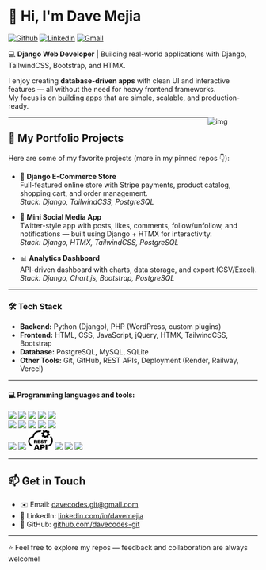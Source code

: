 # 👋 Hi, I'm Dave Mejia

[![Github](https://img.shields.io/badge/-Github-000?style=flat&logo=Github&logoColor=white)](https://github.com/davecodes-git)
[![Linkedin](https://img.shields.io/badge/-LinkedIn-blue?style=flat&logo=Linkedin&logoColor=white)](https://linkedin.com/in/davemejia)
[![Gmail](https://img.shields.io/badge/-Gmail-c14438?style=flat&logo=Gmail&logoColor=white)](mailto:davecodes.git@gmail.com)

💻 **Django Web Developer** | Building real-world applications with Django, TailwindCSS, Bootstrap, and HTMX.  

I enjoy creating **database-driven apps** with clean UI and interactive features — all without the need for heavy frontend frameworks.  
My focus is on building apps that are simple, scalable, and production-ready.  

<img align="right" alt="img" src="https://github.com/davecodes-git/mylottiefiles/blob/main/web-coding.gif" width="20%" height="auto" />

---

## 🚀 My Portfolio Projects
Here are some of my favorite projects (more in my pinned repos 👇):

- 🛒 **Django E-Commerce Store**  
  Full-featured online store with Stripe payments, product catalog, shopping cart, and order management.  
  *Stack: Django, TailwindCSS, PostgreSQL*

- 📢 **Mini Social Media App**  
  Twitter-style app with posts, likes, comments, follow/unfollow, and notifications — built using Django + HTMX for interactivity.  
  *Stack: Django, HTMX, TailwindCSS, PostgreSQL*

- 📊 **Analytics Dashboard**  
  API-driven dashboard with charts, data storage, and export (CSV/Excel).  
  *Stack: Django, Chart.js, Bootstrap, PostgreSQL*

---

### 🛠️ Tech Stack

- **Backend:** Python (Django), PHP (WordPress, custom plugins)
- **Frontend:** HTML, CSS, JavaScript, jQuery, HTMX, TailwindCSS, Bootstrap
- **Database:** PostgreSQL, MySQL, SQLite
- **Other Tools:** Git, GitHub, REST APIs, Deployment (Render, Railway, Vercel)

---

#### :computer: Programming languages and tools: 
<p>
<img width="50%" align="right" />
<code><img width="10%" src="https://www.vectorlogo.zone/logos/python/python-ar21.svg"></code>
<code><img width="8%" src="https://www.vectorlogo.zone/logos/php/php-ar21.svg"></code>
<code><img width="10%" src="https://www.vectorlogo.zone/logos/javascript/javascript-ar21.svg"></code>
<code><img width="10%" src="https://www.vectorlogo.zone/logos/jquery/jquery-ar21.svg"></code>
<code><img width="10%" src="https://www.vectorlogo.zone/logos/wordpress/wordpress-ar21.svg"></code>
<br />
<code><img width="10%" src="https://github.com/gilbarbara/logos/blob/main/logos/htmx.svg"></code>
<code><img width="10%" src="https://www.vectorlogo.zone/logos/tailwindcss/tailwindcss-ar21.svg"></code>
<code><img width="10%" src="https://www.vectorlogo.zone/logos/w3_html5/w3_html5-ar21.svg"></code>
<code><img width="10%" src="https://www.vectorlogo.zone/logos/getbootstrap/getbootstrap-ar21.svg"></code>
<code><img width="10%" src="https://www.vectorlogo.zone/logos/netlifyapp_watercss/netlifyapp_watercss-ar21.svg"></code>
<br />
<code><img width="10%" src="https://www.vectorlogo.zone/logos/git-scm/git-scm-ar21.svg"></code>
<code><img width="10%" src="https://www.vectorlogo.zone/logos/github/github-ar21.svg"></code>
<code><img width="10%" src="https://github.com/dqm891/logos/blob/main/rest-api.svg"></code>
<code><img width="10%" src="https://www.vectorlogo.zone/logos/postgresql/postgresql-ar21.svg"></code>
<code><img width="10%" src="https://www.vectorlogo.zone/logos/mysql/mysql-ar21.svg"></code>
<code><img width="10%" src="https://www.vectorlogo.zone/logos/sqlite/sqlite-ar21.svg"></code>
</p>

---

## 📫 Get in Touch
- ✉️ Email: davecodes.git@gmail.com
- 💼 LinkedIn: [linkedin.com/in/davemejia](https://linkedin.com/in/davemejia)  
- 🐙 GitHub: [github.com/davecodes-git](https://github.com/davecodes-git)  

---

⭐️ Feel free to explore my repos — feedback and collaboration are always welcome!
